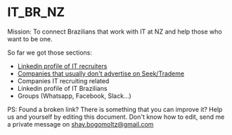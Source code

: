 # IT_BR_NZ

Mission: To connect Brazilians that work with IT at NZ and help those who want to be one. 

So far we got those sections:<br />
- [Linkedin profile of IT recruiters](https://github.com/shaybogomoltz/IT_BR_NZ/blob/master/Linkedin_profile_of_IT_recruiters.md)<br />
- [Companies that usually don't advertise on Seek/Trademe](https://github.com/shaybogomoltz/IT_BR_NZ/blob/master/Companies_that_usually_dont_advertise_on_SeekTrademe.md)<br />
- Companies IT recruiting related<br />
- Linkedin profile of IT Brazilians<br />
- Groups (Whatsapp, Facebook, Slack...)<br />

PS: Found a broken link? There is something that you can improve it? Help us and yourself by editing this document. Don't know how to edit, send me a private message on shay.bogomoltz@gmail.com
